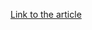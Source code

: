 [Link to the article](https://www.cert.se/2024/11/kritiska-sarbarheter-i-ivanti-endpoint-manager-connect-secure-och-policy-secure.html)
